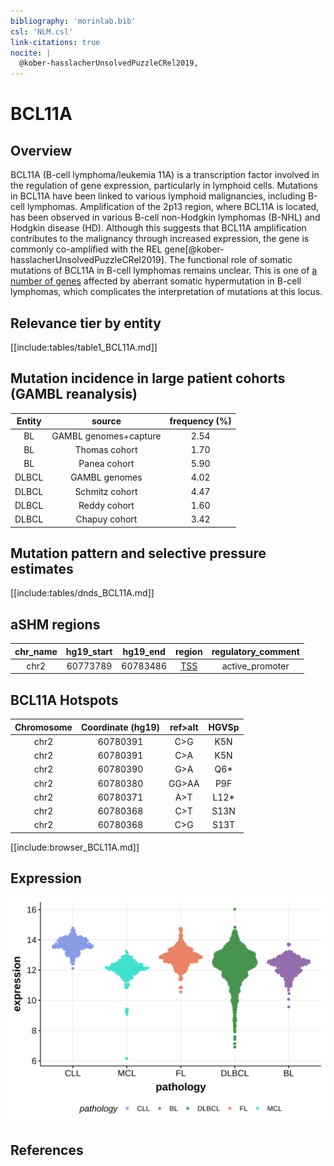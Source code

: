 ```yaml
---
bibliography: 'morinlab.bib'
csl: 'NLM.csl'
link-citations: true
nocite: |
  @kober-hasslacherUnsolvedPuzzleCRel2019, 
---
```

# BCL11A

## Overview
BCL11A (B-cell lymphoma/leukemia 11A) is a transcription factor involved in the regulation of gene expression, particularly in lymphoid cells. Mutations in BCL11A have been linked to various lymphoid malignancies, including B-cell lymphomas. Amplification of the 2p13 region, where BCL11A is located, has been observed in various B-cell non-Hodgkin lymphomas (B-NHL) and Hodgkin disease (HD). Although this suggests that BCL11A amplification contributes to the malignancy through increased expression, the gene is commonly co-amplified with the REL gene[@kober-hasslacherUnsolvedPuzzleCRel2019]. The functional role of somatic mutations of BCL11A in B-cell lymphomas remains unclear. This is one of [a number of genes](https://github.com/morinlab/LLMPP/wiki/ashm) affected by aberrant somatic hypermutation in B-cell lymphomas, which complicates the interpretation of mutations at this locus.

## Relevance tier by entity

[[include:tables/table1_BCL11A.md]]

## Mutation incidence in large patient cohorts (GAMBL reanalysis)

|Entity|source               |frequency (%)|
|:------:|:---------------------:|:-------------:|
|BL    |GAMBL genomes+capture|2.54         |
|BL    |Thomas cohort        |1.70         |
|BL    |Panea cohort         |5.90         |
|DLBCL |GAMBL genomes        |4.02         |
|DLBCL |Schmitz cohort       |4.47         |
|DLBCL |Reddy cohort         |1.60         |
|DLBCL |Chapuy cohort        |3.42         |

## Mutation pattern and selective pressure estimates

[[include:tables/dnds_BCL11A.md]]

## aSHM regions

|chr_name|hg19_start|hg19_end|region                                                                                   |regulatory_comment|
|:--------:|:----------:|:--------:|:--------:|:------------------:|
|chr2    |60773789  |60783486|[TSS](https://genome.ucsc.edu/s/rdmorin/GAMBL%20hg19?position=chr2%3A60773789%2D60783486)|active_promoter   |



## BCL11A Hotspots

| Chromosome |Coordinate (hg19) | ref>alt | HGVSp | 
 | :---:| :---: | :--: | :---: |
| chr2 | 60780391 | C>G | K5N |
| chr2 | 60780391 | C>A | K5N |
| chr2 | 60780390 | G>A | Q6* |
| chr2 | 60780380 | GG>AA | P9F |
| chr2 | 60780371 | A>T | L12* |
| chr2 | 60780368 | C>T | S13N |
| chr2 | 60780368 | C>G | S13T |

[[include:browser_BCL11A.md]]

## Expression
![](images/gene_expression/BCL11A_by_pathology.svg)
<!-- ORIGIN: Unknown -->


## References


